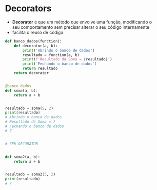 # Decorators


- **Decorator** é que um método que envolve uma função, modificando o seu comportamento sem precisar alterar o seu código internamente
- facilita o reuso de código


````python
def banco_dados(function):
    def decorator(a, b):
        print('Abrindo o banco de dados')
        resultado = function(a, b)
        print(f'Resultado da Soma = {resultado}')
        print('Fechando o banco de dados')
        return resultado
    return decorator


@banco_dados
def soma(a, b):
    return a + b


resultado = soma(5, 2)
print(resultado)
# Abrindo o banco de dados
# Resultado da Soma = 7
# Fechando o banco de dados
# 7


# SEM DECORATOR


def soma2(a, b):
    return a + b


resultado = soma2(5, 2)
print(resultado)
# 7
````